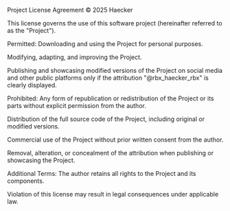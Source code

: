 Project License Agreement
© 2025 Haecker

This license governs the use of this software project (hereinafter referred to as the "Project").

Permitted:
Downloading and using the Project for personal purposes.

Modifying, adapting, and improving the Project.

Publishing and showcasing modified versions of the Project on social media and other public platforms only if the attribution "@rbx_haecker_rbx" is clearly displayed.

Prohibited:
Any form of republication or redistribution of the Project or its parts without explicit permission from the author.

Distribution of the full source code of the Project, including original or modified versions.

Commercial use of the Project without prior written consent from the author.

Removal, alteration, or concealment of the attribution when publishing or showcasing the Project.

Additional Terms:
The author retains all rights to the Project and its components.

Violation of this license may result in legal consequences under applicable law.
